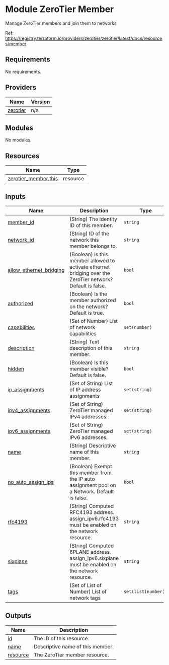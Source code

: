 # Module ZeroTier Member

Manage ZeroTier members and join them to networks

Ref: https://registry.terraform.io/providers/zerotier/zerotier/latest/docs/resources/member

<!-- BEGINNING OF PRE-COMMIT-OPENTOFU DOCS HOOK -->
## Requirements

No requirements.

## Providers

| Name | Version |
|------|---------|
| <a name="provider_zerotier"></a> [zerotier](#provider\_zerotier) | n/a |

## Modules

No modules.

## Resources

| Name | Type |
|------|------|
| [zerotier_member.this](https://registry.terraform.io/providers/hashicorp/zerotier/latest/docs/resources/member) | resource |

## Inputs

| Name | Description | Type | Default | Required |
|------|-------------|------|---------|:--------:|
| <a name="input_member_id"></a> [member\_id](#input\_member\_id) | (String) The identity ID of this member. | `string` | n/a | yes |
| <a name="input_network_id"></a> [network\_id](#input\_network\_id) | (String) ID of the network this member belongs to. | `string` | n/a | yes |
| <a name="input_allow_ethernet_bridging"></a> [allow\_ethernet\_bridging](#input\_allow\_ethernet\_bridging) | (Boolean) Is this member allowed to activate ethernet bridging over the ZeroTier network? Default is false. | `bool` | `false` | no |
| <a name="input_authorized"></a> [authorized](#input\_authorized) | (Boolean) Is the member authorized on the network? Default is true. | `bool` | `true` | no |
| <a name="input_capabilities"></a> [capabilities](#input\_capabilities) | (Set of Number) List of network capabilities | `set(number)` | `null` | no |
| <a name="input_description"></a> [description](#input\_description) | (String) Text description of this member. | `string` | `""` | no |
| <a name="input_hidden"></a> [hidden](#input\_hidden) | (Boolean) Is this member visible? Default is false. | `bool` | `false` | no |
| <a name="input_ip_assignments"></a> [ip\_assignments](#input\_ip\_assignments) | (Set of String) List of IP address assignments | `set(string)` | `null` | no |
| <a name="input_ipv4_assignments"></a> [ipv4\_assignments](#input\_ipv4\_assignments) | (Set of String) ZeroTier managed IPv4 addresses. | `set(string)` | `null` | no |
| <a name="input_ipv6_assignments"></a> [ipv6\_assignments](#input\_ipv6\_assignments) | (Set of String) ZeroTier managed IPv6 addresses. | `set(string)` | `null` | no |
| <a name="input_name"></a> [name](#input\_name) | (String) Descriptive name of this member. | `string` | `null` | no |
| <a name="input_no_auto_assign_ips"></a> [no\_auto\_assign\_ips](#input\_no\_auto\_assign\_ips) | (Boolean) Exempt this member from the IP auto assignment pool on a Network. Default is false. | `bool` | `false` | no |
| <a name="input_rfc4193"></a> [rfc4193](#input\_rfc4193) | (String) Computed RFC4193 address. assign\_ipv6.rfc4193 must be enabled on the network resource. | `string` | `null` | no |
| <a name="input_sixplane"></a> [sixplane](#input\_sixplane) | (String) Computed 6PLANE address. assign\_ipv6.sixplane must be enabled on the network resource. | `string` | `null` | no |
| <a name="input_tags"></a> [tags](#input\_tags) | (Set of List of Number) List of network tags | `set(list(number))` | `null` | no |

## Outputs

| Name | Description |
|------|-------------|
| <a name="output_id"></a> [id](#output\_id) | The ID of this resource. |
| <a name="output_name"></a> [name](#output\_name) | Descriptive name of this member. |
| <a name="output_resource"></a> [resource](#output\_resource) | The ZeroTier member resource. |
<!-- END OF PRE-COMMIT-OPENTOFU DOCS HOOK -->
